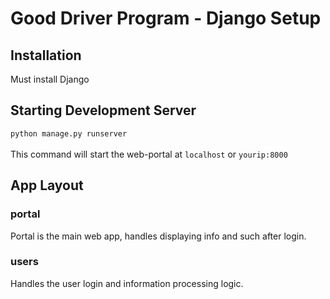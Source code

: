 # Good Driver Program - Django Setup

## Installation
Must install Django

## Starting Development Server
`python manage.py runserver`\
\
This command will start the web-portal at `localhost` or `yourip:8000`

## App Layout

### portal
Portal is the main web app, handles displaying info and such after login.

### users
Handles the user login and information processing logic.
